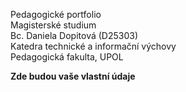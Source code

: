 Pedagogické portfolio <br>
Magisterské studium <br>
Bc. Daniela Dopitová (D25303) <br>
Katedra technické a informační výchovy <br>
Pedagogická fakulta, UPOL

__Zde budou vaše vlastní údaje__
